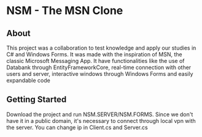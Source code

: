 # NSM - The MSN Clone

## About
This project was a collaboration to test knowledge and apply our studies in C# and Windows Forms. It was made with the inspiration of MSN, the classic Microsoft Messaging App. It have functionalities like the use of Databank through EntityFrameworkCore, real-time connection with other users and server, interactive windows through Windows Forms and easily expandable code

## Getting Started
Download the project and run NSM.SERVER/NSM.FORMS. Since we don't have it in a public domain, it's necessary to connect through local vpn with the server. You can change ip in Client.cs and Server.cs
